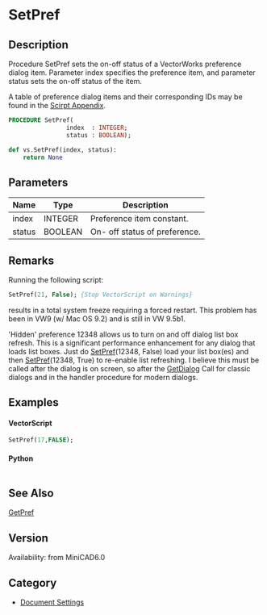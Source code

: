 # SetPref

## Description
Procedure SetPref sets the on-off status of a VectorWorks preference dialog item. Parameter index specifies the preference item, and parameter status sets the on-off status of the item.

A table of preference dialog items and their corresponding IDs may be found in the [Scirpt Appendix](../Appendix/pages/Appendix%20F%20-%20Preference%20Selectors.md).

```pascal
PROCEDURE SetPref(
				index  : INTEGER;
				status : BOOLEAN);
```

```python
def vs.SetPref(index, status):
    return None
```

## Parameters
|Name|Type|Description|
|---|---|---|
|index|INTEGER|Preference item constant.|
|status|BOOLEAN|On- off status of preference.|

## Remarks
Running the following script:

```pascal
SetPref(21, False); {Stop VectorScript on Warnings}
```

results in a total system freeze requiring a forced restart.
This problem has been in VW9 (w/ Mac OS 9.2) and is still in VW 9.5b1.

'Hidden' preference 12348 allows us to turn on and off dialog list box refresh.  This is a significant performance enhancement for any dialog that loads list boxes.  Just do [SetPref](SetPref.md)(12348, False) load your list box(es) and then [SetPref](SetPref.md)(12348, True) to re-enable list refreshing.  I believe this must be called after the dialog is on screen, so after the [GetDialog](GetDialog.md) Call for classic dialogs and in the handler procedure for modern dialogs.

## Examples
#### VectorScript ####
```pascal
SetPref(17,FALSE);
```
#### Python ####
```python

```

## See Also
[GetPref](GetPref.md)

## Version
Availability: from MiniCAD6.0

## Category
* [Document Settings](../Categories/Document%20Settings.md)
